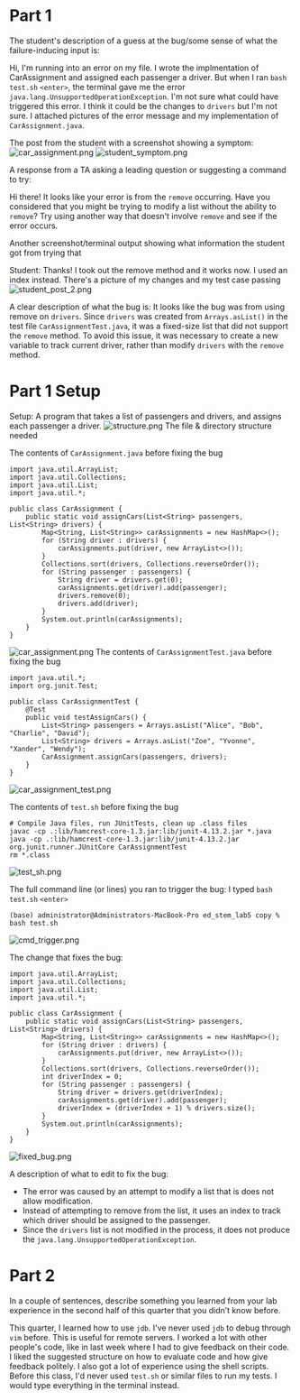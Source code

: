 

# Part 1
The student's description of a guess at the bug/some sense of what the failure-inducing input is:

Hi,
I'm running into an error on my file. I wrote the implmentation of CarAssignment and assigned each passenger a driver. But when I ran `bash test.sh` `<enter>`, the terminal gave me the error `java.lang.UnsupportedOperationException`.
I'm not sure what could have triggered this error. I think it could be the changes to `drivers` but I'm not sure. I attached pictures of the error message and my implementation of `CarAssignment.java`.

The post from the student with a screenshot showing a symptom:
![car_assignment.png](car_assignment.png)
![student_symptom.png](student_symptom.png)


A response from a TA asking a leading question or suggesting a command to try:

Hi there!
It looks like your error is from the `remove` occurring. Have you considered that you might be trying to modify a list without the ability to `remove`?
Try using another way that doesn't involve `remove` and see if the error occurs.

Another screenshot/terminal output showing what information the student got from trying that

Student:
Thanks! I took out the remove method and it works now. I used an index instead. There's a picture of my changes and my test case passing
![student_post_2.png](student_post_2.png)

A clear description of what the bug is:
It looks like the bug was from using remove on `drivers`. Since `drivers` was created from `Arrays.asList()` in the test file `CarAssignmentTest.java`, it was a fixed-size list that did not support the `remove` method. To avoid this issue, it was necessary to create a new variable to track current driver, rather than modify `drivers` with the `remove` method.


# Part 1 Setup
Setup: A program that takes a list of passengers and drivers, and assigns each passenger a driver.
![structure.png](structure.png)
The file & directory structure needed

The contents of `CarAssignment.java` before fixing the bug
```
import java.util.ArrayList;
import java.util.Collections;
import java.util.List;
import java.util.*;

public class CarAssignment {
    public static void assignCars(List<String> passengers, List<String> drivers) {
        Map<String, List<String>> carAssignments = new HashMap<>();
        for (String driver : drivers) {
            carAssignments.put(driver, new ArrayList<>());
        }
        Collections.sort(drivers, Collections.reverseOrder());
        for (String passenger : passengers) {
            String driver = drivers.get(0);
            carAssignments.get(driver).add(passenger);
            drivers.remove(0);
            drivers.add(driver);
        }
        System.out.println(carAssignments);
    }
}
```
![car_assignment.png](car_assignment.png)
The contents of `CarAssignmentTest.java` before fixing the bug
```
import java.util.*;
import org.junit.Test;

public class CarAssignmentTest {
    @Test
    public void testAssignCars() {
        List<String> passengers = Arrays.asList("Alice", "Bob", "Charlie", "David");
        List<String> drivers = Arrays.asList("Zoe", "Yvonne", "Xander", "Wendy");
        CarAssignment.assignCars(passengers, drivers);
    }
}
```
![car_assignment_test.png](car_assignment_test.png)

The contents of `test.sh` before fixing the bug
```
# Compile Java files, run JUnitTests, clean up .class files
javac -cp .:lib/hamcrest-core-1.3.jar:lib/junit-4.13.2.jar *.java
java -cp .:lib/hamcrest-core-1.3.jar:lib/junit-4.13.2.jar org.junit.runner.JUnitCore CarAssignmentTest
rm *.class
```
![test_sh.png](test_sh.png)


The full command line (or lines) you ran to trigger the bug: I typed `bash test.sh` `<enter>`
```
(base) administrator@Administrators-MacBook-Pro ed_stem_lab5 copy % bash test.sh
```
![cmd_trigger.png](cmd_trigger.png)

The change that fixes the bug:
```
import java.util.ArrayList;
import java.util.Collections;
import java.util.List;
import java.util.*;

public class CarAssignment {
    public static void assignCars(List<String> passengers, List<String> drivers) {
        Map<String, List<String>> carAssignments = new HashMap<>();
        for (String driver : drivers) {
            carAssignments.put(driver, new ArrayList<>());
        }
        Collections.sort(drivers, Collections.reverseOrder());
        int driverIndex = 0;
        for (String passenger : passengers) {
            String driver = drivers.get(driverIndex);
            carAssignments.get(driver).add(passenger);
            driverIndex = (driverIndex + 1) % drivers.size();
        }
        System.out.println(carAssignments);
    }
}
```
![fixed_bug.png](fixed_bug.png)

A description of what to edit to fix the bug:
- The error was caused by an attempt to modify a list that is does not allow modification. 
- Instead of attempting to remove from the list, it uses an index to track which driver should be assigned to the passenger.
- Since the `drivers` list is not modified in the process, it does not produce the `java.lang.UnsupportedOperationException`. 


# Part 2
In a couple of sentences, describe something you learned from your lab experience in the second half of this quarter that you didn’t know before. 

This quarter, I learned how to use `jdb`. I've never used `jdb` to debug through `vim` before. This is useful for remote servers.
I worked a lot with other people's code, like in last week where I had to give feedback on their code. I liked the suggested structure on how to evaluate code and how give feedback politely. I also got a lot of experience using the shell scripts. Before this class, I'd never used `test.sh` or similar files to run my tests. I would type everything in the terminal instead.
